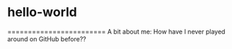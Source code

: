 # hello-world
========================
A bit about me:
How have I never played around on GitHub before??
